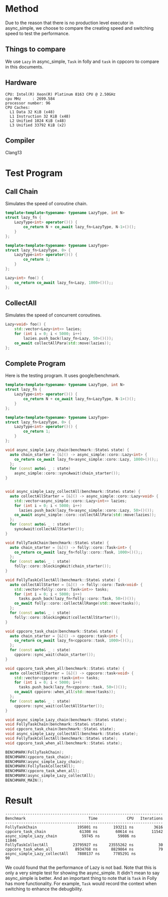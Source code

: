 # Method

Due to the reason that there is no production level executor in async_simple, we choose to compare the creating speed and switching speed to test the performance.

## Things to compare

We use `Lazy` in async_simple, `Task` in folly and `task` in cppcoro to compare in this documents.

## Hardware

```
CPU: Intel(R) Xeon(R) Platinum 8163 CPU @ 2.50GHz
cpu MHz		: 2699.584
processor number: 96
CPU Caches:
  L1 Data 32 KiB (x48)
  L1 Instruction 32 KiB (x48)
  L2 Unified 1024 KiB (x48)
  L3 Unified 33792 KiB (x2)
```

## Compiler

Clang13

# Test Program

## Call Chain

Simulates the speed of coroutine chain.
```cpp
template<template<typename> typename LazyType, int N>
struct lazy_fn {
    LazyType<int> operator()() {
        co_return N + co_await lazy_fn<LazyType, N-1>()();
    }
};

template<template<typename> typename LazyType>
struct lazy_fn<LazyType, 0> {
    LazyType<int> operator()() {
        co_return 1;
    }
};

Lazy<int> foo() {
    co_return co_await lazy_fn<Lazy, 1000>()();;
};
```

## CollectAll

Simulates the speed of concurrent coroutines.
```cpp
Lazy<void> foo() {
    std::vector<Lazy<int>> lazies;
    for (int i = 0; i < 5000; i++)
        lazies.push_back(lazy_fn<Lazy, 50>()());
    co_await collectAllPara(std::move(lazies));
};
```

## Complete Program

Here is the testing program. It uses google/benchmark.

```cpp
template<template<typename> typename LazyType, int N>
struct lazy_fn {
    LazyType<int> operator()() {
        co_return N + co_await lazy_fn<LazyType, N-1>()();
    }
};

template<template<typename> typename LazyType>
struct lazy_fn<LazyType, 0> {
    LazyType<int> operator()() {
        co_return 1;
    }
};

void async_simple_Lazy_chain(benchmark::State& state) {
  auto chain_starter = [&]() -> async_simple::coro::Lazy<int> {
    co_return co_await lazy_fn<async_simple::coro::Lazy, 1000>()();;
  };
  for (const auto& _ : state)
    async_simple::coro::syncAwait(chain_starter());
}


void async_simple_Lazy_collectAll(benchmark::State& state) {
  auto collectAllStarter = [&]() -> async_simple::coro::Lazy<void> {
    std::vector<async_simple::coro::Lazy<int>> lazies;
    for (int i = 0; i < 5000; i++)
      lazies.push_back(lazy_fn<async_simple::coro::Lazy, 50>()());
    co_await async_simple::coro::collectAllPara(std::move(lazies));
  };
  for (const auto& _ : state)
    syncAwait(collectAllStarter());
}

void FollyTaskChain(benchmark::State& state) {
  auto chain_starter = [&]() -> folly::coro::Task<int> {
    co_return co_await lazy_fn<folly::coro::Task, 1000>()();;
  };
  for (const auto& _ : state)
    folly::coro::blockingWait(chain_starter());
}

void FollyTaskCollectAll(benchmark::State& state) {
  auto collectAllStarter = [&]() -> folly::coro::Task<void> {
    std::vector<folly::coro::Task<int>> tasks;
    for (int i = 0; i < 5000; i++)
      tasks.push_back(lazy_fn<folly::coro::Task, 50>()());
    co_await folly::coro::collectAllRange(std::move(tasks));
  };
  for (const auto& _ : state)
    folly::coro::blockingWait(collectAllStarter());
}

void cppcoro_task_chain(benchmark::State& state) {
  auto chain_starter = [&]() -> cppcoro::task<int> {
    co_return co_await lazy_fn<cppcoro::task, 1000>()();;
  };
  for (const auto& _ : state)
    cppcoro::sync_wait(chain_starter());
}

void cppcoro_task_when_all(benchmark::State& state) {
  auto collectAllStarter = [&]() -> cppcoro::task<void> {
    std::vector<cppcoro::task<int>> tasks;
    for (int i = 0; i < 5000; i++)
      tasks.push_back(lazy_fn<cppcoro::task, 50>()());
    co_await cppcoro::when_all(std::move(tasks));
  };
  for (const auto& _ : state)
    cppcoro::sync_wait(collectAllStarter());
}

void async_simple_Lazy_chain(benchmark::State& state);
void FollyTaskChain(benchmark::State& state);
void cppcoro_task_chain(benchmark::State& state);
void async_simple_Lazy_collectAll(benchmark::State& state);
void FollyTaskCollectAll(benchmark::State& state);
void cppcoro_task_when_all(benchmark::State& state);

BENCHMARK(FollyTaskChain);
BENCHMARK(cppcoro_task_chain);
BENCHMARK(async_simple_Lazy_chain);
BENCHMARK(FollyTaskCollectAll);
BENCHMARK(cppcoro_task_when_all);
BENCHMARK(async_simple_Lazy_collectAll);
BENCHMARK_MAIN();
```

# Result

```
----------------------------------------------------------------------
Benchmark                            Time             CPU   Iterations
----------------------------------------------------------------------
FollyTaskChain                  195801 ns       193211 ns         3616
cppcoro_task_chain               61308 ns        60614 ns        11542
async_simple_Lazy_chain           59745 ns        59086 ns        11846
FollyTaskCollectAll           23795927 ns     23555262 ns           30
cppcoro_task_when_all          8934768 ns      8829864 ns           79
async_simple_Lazy_collectAll    7880137 ns      7785291 ns           90
```

We could found that the performance of Lazy is not bad.
Note that this is only a very simple test for showing the async_simple. It didn't mean to say async_simple is better.
And an important thing to note that is `Task` in Folly has more functionality. For example, `Task` would record the context when switching to enhance the debugbility.
